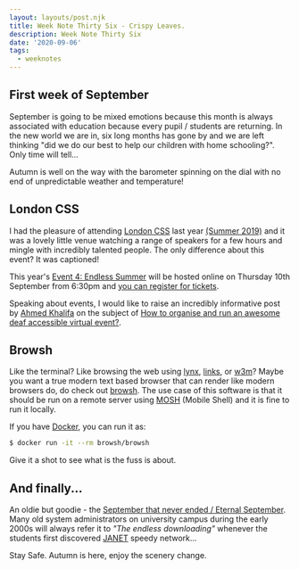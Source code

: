 ```yaml
---
layout: layouts/post.njk
title: Week Note Thirty Six - Crispy Leaves.
description: Week Note Thirty Six
date: '2020-09-06'
tags:
  - weeknotes
---
```


## First week of September

September is going to be mixed emotions because this month is always associated with education because every pupil / students are returning. In the new world we are in, six long months has gone by and we are left thinking "did we do our best to help our children with home schooling?". Only time will tell...

Autumn is well on the way with the barometer spinning on the dial with no end of unpredictable weather and temperature!

## London CSS

I had the pleasure of attending [London CSS](https://www.londoncss.com/) last year [(Summer 2019)](https://www.londoncss.com/events/event2/) and it was a lovely little venue watching a range of speakers for a few hours and mingle with incredibly talented people. The only difference about this event? It was captioned!

This year's [Event 4: Endless Summer](https://www.londoncss.com/events/event4/) will be hosted online on Thursday 10th September from 6:30pm and [you can register for tickets](https://live.remo.co/e/london-css-endless-summer/register).

Speaking about events, I would like to raise an incredibly informative post by [Ahmed Khalifa](https://hearmeoutcc.com/) on the subject of [How to organise and run an awesome deaf accessible virtual event?](https://hearmeoutcc.com/deaf-accessible-virtual-events/).

## Browsh

Like the terminal? Like browsing the web using [lynx](https://lynx.browser.org/), [links](http://links.twibright.com/), or [w3m](http://w3m.sourceforge.net/)? Maybe you want a true modern text based browser that can render like modern browsers do, do check out [browsh](https://www.brow.sh/). The use case of this software is that it should be run on a remote server using [MOSH](https://mosh.org/) (Mobile Shell) and it is fine to run it locally.

If you have [Docker](https://www.docker.com/), you can run it as:

```bash
$ docker run -it --rm browsh/browsh
```

Give it a shot to see what is the fuss is about.

## And finally...

An oldie but goodie - the [September that never ended / Eternal September](https://en.wikipedia.org/wiki/Eternal_September). Many old system administrators on university campus during the early 2000s will always refer it to _"The endless downloading"_ whenever the students first discovered [JANET](https://en.wikipedia.org/wiki/JANET) speedy network...

Stay Safe. Autumn is here, enjoy the scenery change.

